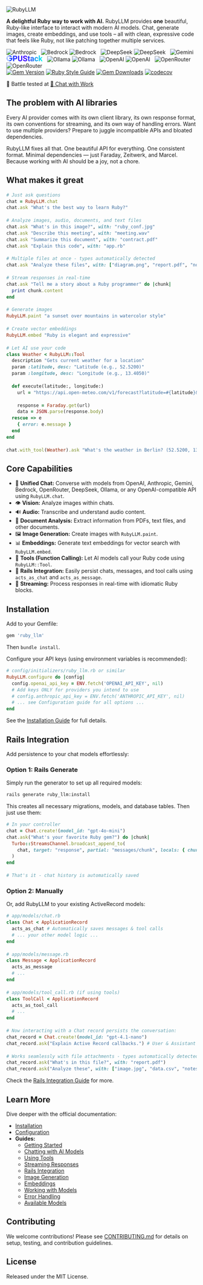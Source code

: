 <img src="/docs/assets/images/logotype.svg" alt="RubyLLM" height="120" width="250">

**A delightful Ruby way to work with AI.** RubyLLM provides **one** beautiful, Ruby-like interface to interact with modern AI models. Chat, generate images, create embeddings, and use tools – all with clean, expressive code that feels like Ruby, not like patching together multiple services.

<div class="provider-icons">
  <img src="https://registry.npmmirror.com/@lobehub/icons-static-svg/latest/files/icons/anthropic-text.svg" alt="Anthropic" class="logo-small">
  &nbsp;
  <img src="https://registry.npmmirror.com/@lobehub/icons-static-svg/latest/files/icons/bedrock-color.svg" alt="Bedrock" class="logo-medium">
  <img src="https://registry.npmmirror.com/@lobehub/icons-static-svg/latest/files/icons/bedrock-text.svg" alt="Bedrock" class="logo-small">
  &nbsp;
  <img src="https://registry.npmmirror.com/@lobehub/icons-static-svg/latest/files/icons/deepseek-color.svg" alt="DeepSeek" class="logo-medium">
  <img src="https://registry.npmmirror.com/@lobehub/icons-static-svg/latest/files/icons/deepseek-text.svg" alt="DeepSeek" class="logo-small">
  &nbsp;
  <img src="https://registry.npmmirror.com/@lobehub/icons-static-svg/latest/files/icons/gemini-brand-color.svg" alt="Gemini" class="logo-large">
  <br>
  <img src="https://raw.githubusercontent.com/gpustack/gpustack/main/docs/assets/gpustack-logo.png" alt="GPUStack" class="logo-medium" height="16">
  &nbsp;
  <img src="https://registry.npmmirror.com/@lobehub/icons-static-svg/latest/files/icons/ollama.svg" alt="Ollama" class="logo-medium">
  <img src="https://registry.npmmirror.com/@lobehub/icons-static-svg/latest/files/icons/ollama-text.svg" alt="Ollama" class="logo-medium">
  &nbsp;
  <img src="https://registry.npmmirror.com/@lobehub/icons-static-svg/latest/files/icons/openai.svg" alt="OpenAI" class="logo-medium">
  <img src="https://registry.npmmirror.com/@lobehub/icons-static-svg/latest/files/icons/openai-text.svg" alt="OpenAI" class="logo-medium">
  &nbsp;
  <img src="https://registry.npmmirror.com/@lobehub/icons-static-svg/latest/files/icons/openrouter.svg" alt="OpenRouter" class="logo-medium">
  <img src="https://registry.npmmirror.com/@lobehub/icons-static-svg/latest/files/icons/openrouter-text.svg" alt="OpenRouter" class="logo-small">
  &nbsp;
</div>

<div class="badge-container">
  <a href="https://badge.fury.io/rb/ruby_llm"><img src="https://badge.fury.io/rb/ruby_llm.svg" alt="Gem Version" /></a>
  <a href="https://github.com/testdouble/standard"><img src="https://img.shields.io/badge/code_style-standard-brightgreen.svg" alt="Ruby Style Guide" /></a>
  <a href="https://rubygems.org/gems/ruby_llm"><img alt="Gem Downloads" src="https://img.shields.io/gem/dt/ruby_llm"></a>
  <a href="https://codecov.io/gh/crmne/ruby_llm"><img src="https://codecov.io/gh/crmne/ruby_llm/branch/main/graph/badge.svg" alt="codecov" /></a>
</div>

🤺 Battle tested at [💬 Chat with Work](https://chatwithwork.com)

## The problem with AI libraries

Every AI provider comes with its own client library, its own response format, its own conventions for streaming, and its own way of handling errors. Want to use multiple providers? Prepare to juggle incompatible APIs and bloated dependencies.

RubyLLM fixes all that. One beautiful API for everything. One consistent format. Minimal dependencies — just Faraday, Zeitwerk, and Marcel. Because working with AI should be a joy, not a chore.

## What makes it great

```ruby
# Just ask questions
chat = RubyLLM.chat
chat.ask "What's the best way to learn Ruby?"

# Analyze images, audio, documents, and text files
chat.ask "What's in this image?", with: "ruby_conf.jpg"
chat.ask "Describe this meeting", with: "meeting.wav"
chat.ask "Summarize this document", with: "contract.pdf"
chat.ask "Explain this code", with: "app.rb"

# Multiple files at once - types automatically detected
chat.ask "Analyze these files", with: ["diagram.png", "report.pdf", "notes.txt"]

# Stream responses in real-time
chat.ask "Tell me a story about a Ruby programmer" do |chunk|
  print chunk.content
end

# Generate images
RubyLLM.paint "a sunset over mountains in watercolor style"

# Create vector embeddings
RubyLLM.embed "Ruby is elegant and expressive"

# Let AI use your code
class Weather < RubyLLM::Tool
  description "Gets current weather for a location"
  param :latitude, desc: "Latitude (e.g., 52.5200)"
  param :longitude, desc: "Longitude (e.g., 13.4050)"

  def execute(latitude:, longitude:)
    url = "https://api.open-meteo.com/v1/forecast?latitude=#{latitude}&longitude=#{longitude}&current=temperature_2m,wind_speed_10m"

    response = Faraday.get(url)
    data = JSON.parse(response.body)
  rescue => e
    { error: e.message }
  end
end

chat.with_tool(Weather).ask "What's the weather in Berlin? (52.5200, 13.4050)"
```

## Core Capabilities

*   💬 **Unified Chat:** Converse with models from OpenAI, Anthropic, Gemini, Bedrock, OpenRouter, DeepSeek, Ollama, or any OpenAI-compatible API using `RubyLLM.chat`.
*   👁️ **Vision:** Analyze images within chats.
*   🔊 **Audio:** Transcribe and understand audio content.
*   📄 **Document Analysis:** Extract information from PDFs, text files, and other documents.
*   🖼️ **Image Generation:** Create images with `RubyLLM.paint`.
*   📊 **Embeddings:** Generate text embeddings for vector search with `RubyLLM.embed`.
*   🔧 **Tools (Function Calling):** Let AI models call your Ruby code using `RubyLLM::Tool`.
*   🚂 **Rails Integration:** Easily persist chats, messages, and tool calls using `acts_as_chat` and `acts_as_message`.
*   🌊 **Streaming:** Process responses in real-time with idiomatic Ruby blocks.

## Installation

Add to your Gemfile:
```ruby
gem 'ruby_llm'
```
Then `bundle install`.

Configure your API keys (using environment variables is recommended):
```ruby
# config/initializers/ruby_llm.rb or similar
RubyLLM.configure do |config|
  config.openai_api_key = ENV.fetch('OPENAI_API_KEY', nil)
  # Add keys ONLY for providers you intend to use
  # config.anthropic_api_key = ENV.fetch('ANTHROPIC_API_KEY', nil)
  # ... see Configuration guide for all options ...
end
```
See the [Installation Guide](https://rubyllm.com/installation) for full details.

## Rails Integration

Add persistence to your chat models effortlessly:

### Option 1: Rails Generate

Simply run the generator to set up all required models:

```bash
rails generate ruby_llm:install
```

This creates all necessary migrations, models, and database tables. Then just use them:

```ruby
# In your controller
chat = Chat.create!(model_id: "gpt-4o-mini")
chat.ask("What's your favorite Ruby gem?") do |chunk|
  Turbo::StreamsChannel.broadcast_append_to(
    chat, target: "response", partial: "messages/chunk", locals: { chunk: chunk }
  )
end

# That's it - chat history is automatically saved
```

### Option 2: Manually

Or, add RubyLLM to your existing ActiveRecord models:

```ruby
# app/models/chat.rb
class Chat < ApplicationRecord
  acts_as_chat # Automatically saves messages & tool calls
  # ... your other model logic ...
end

# app/models/message.rb
class Message < ApplicationRecord
  acts_as_message
  # ...
end

# app/models/tool_call.rb (if using tools)
class ToolCall < ApplicationRecord
  acts_as_tool_call
  # ...
end

# Now interacting with a Chat record persists the conversation:
chat_record = Chat.create!(model_id: "gpt-4.1-nano")
chat_record.ask("Explain Active Record callbacks.") # User & Assistant messages saved

# Works seamlessly with file attachments - types automatically detected
chat_record.ask("What's in this file?", with: "report.pdf")
chat_record.ask("Analyze these", with: ["image.jpg", "data.csv", "notes.txt"])
```
Check the [Rails Integration Guide](https://rubyllm.com/guides/rails) for more.

## Learn More

Dive deeper with the official documentation:

-   [Installation](https://rubyllm.com/installation)
-   [Configuration](https://rubyllm.com/configuration)
-   **Guides:**
    -   [Getting Started](https://rubyllm.com/guides/getting-started)
    -   [Chatting with AI Models](https://rubyllm.com/guides/chat)
    -   [Using Tools](https://rubyllm.com/guides/tools)
    -   [Streaming Responses](https://rubyllm.com/guides/streaming)
    -   [Rails Integration](https://rubyllm.com/guides/rails)
    -   [Image Generation](https://rubyllm.com/guides/image-generation)
    -   [Embeddings](https://rubyllm.com/guides/embeddings)
    -   [Working with Models](https://rubyllm.com/guides/models)
    -   [Error Handling](https://rubyllm.com/guides/error-handling)
    -   [Available Models](https://rubyllm.com/guides/available-models)

## Contributing

We welcome contributions! Please see [CONTRIBUTING.md](CONTRIBUTING.md) for details on setup, testing, and contribution guidelines.

## License

Released under the MIT License.